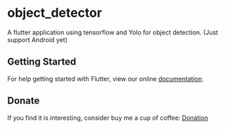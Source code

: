 # object_detector

A flutter application using tensorflow and Yolo for object detection. (Just support Android yet)

## Getting Started

For help getting started with Flutter, view our online
[documentation](https://flutter.io/).

## Donate
If you find it is interesting, consider buy me a cup of coffee:
[Donation](paypal.me/maithang)
